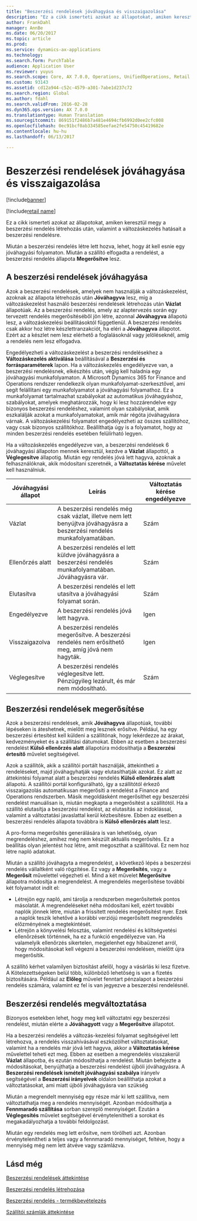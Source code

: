 ```yaml
---
title: "Beszerzési rendelések jóváhagyása és visszaigazolása"
description: "Ez a cikk ismerteti azokat az állapotokat, amiken keresztül megy a beszerzési rendelés létrehozás után, valamint a változáskezelés hatásait a beszerzési rendelésre."
author: FrankDahl
manager: AnnBe
ms.date: 06/20/2017
ms.topic: article
ms.prod: 
ms.service: dynamics-ax-applications
ms.technology: 
ms.search.form: PurchTable
audience: Application User
ms.reviewer: yuyus
ms.search.scope: Core, AX 7.0.0, Operations, UnifiedOperations, Retail
ms.custom: 93143
ms.assetid: cd12a944-c52c-4579-a301-7abe1d237c72
ms.search.region: Global
ms.author: fdahl
ms.search.validFrom: 2016-02-28
ms.dyn365.ops.version: AX 7.0.0
ms.translationtype: Human Translation
ms.sourcegitcommit: 869151f2486b7a481e4694cfb6992d0ee2cfc008
ms.openlocfilehash: 0ec91bcf0ab334585eefae2fe54750c45419682e
ms.contentlocale: hu-hu
ms.lasthandoff: 06/13/2017

---
```


# <a name="approve-and-confirm-purchase-orders"></a>Beszerzési rendelések jóváhagyása és visszaigazolása

[!include[banner](../includes/banner.md)]

[!include[retail name](../includes/retail-name.md)]

Ez a cikk ismerteti azokat az állapotokat, amiken keresztül megy a beszerzési rendelés létrehozás után, valamint a változáskezelés hatásait a beszerzési rendelésre.

Miután a beszerzési rendelés létre lett hozva, lehet, hogy át kell esnie egy jóváhagyási folyamaton. Miután a szállító elfogadta a rendelést, a beszerzési rendelés állapota **Megerősítve** lesz.

## <a name="approval-of-purchase-orders"></a>A beszerzési rendelések jóváhagyása
Azok a beszerzési rendelések, amelyek nem használják a változáskezelést, azoknak az állapota létrehozás után **Jóváhagyva** lesz, míg a változáskezelést használó beszerzési rendelések létrehozás után **Vázlat** állapotúak. Az a beszerzési rendelés, amely az alaptervezés során egy tervezett rendelés megerősítéséből jön létre, azonnal **Jóváhagyva** állapotú lesz, a változáskezelési beállításoktól függetlenül. A beszerzési rendelés csak akkor hoz létre készlettranzakciót, ha eléri a **Jóváhagyva** állapotot. Ezért az a készlet nem lesz elérhető a foglalásoknál vagy jelöléseknél, amíg a rendelés nem lesz elfogadva.  

Engedélyezheti a változáskezelést a beszerzési rendelésekhez a **Változáskezelés aktiválása** beállításával a **Beszerzési és forrásparaméterek** lapon. Ha a változáskezelés engedélyezve van, a beszerzési rendelésnek, elkészítés után, végig kell haladnia egy jóváhagyási munkafolyamaton. A Microsoft Dynamics 365 for Finance and Operations rendszer rendelkezik olyan munkafolyamat-szerkesztővel, ami segít felállítani egy munkafolyamatot a jóváhagyási folyamathoz. Ez a munkafolyamat tartalmazhat szabályokat az automatikus jóváhagyáshoz, szabályokat, amelyek meghatározzák, hogy ki lesz hozzárendelve egy bizonyos beszerzési rendeléshez, valamint olyan szabályokat, amik eszkalálják azokat a munkafolyamatokat, amik már régóta jóváhagyásra várnak. A változáskezelési folyamatot engedélyezheti az összes szállítóhoz, vagy csak bizonyos szállítókhoz. Beállíthatja úgy is a folyamatot, hogy az minden beszerzési rendelés esetében felülírható legyen.  

Ha a változáskezelés engedélyezve van, a beszerzési rendelések 6 jóváhagyási állapoton mennek keresztül, kezdve a **Vázlat** állapottól, a **Véglegesítve** állapotig. Miután egy rendelés jóvá lett hagyva, azoknak a felhasználóknak, akik módosítani szeretnék, a **Változtatás kérése** művelet kell használniuk.

| Jóváhagyási állapot | Leírás                                                                      | Változtatás kérése engedélyezve |
|-----------------|----------------------------------------------------------------------------------|---------------------------|
| Vázlat           | A beszerzési rendelés még csak vázlat, illetve nem lett benyújtva jóváhagyásra a beszerzési rendelés munkafolyamatában.     | Szám                        |
| Ellenőrzés alatt       | A beszerzési rendelés el lett küldve jóváhagyásra a beszerzési rendelés munkafolyamatában. Jóváhagyásra vár.       | Szám                        |
| Elutasítva        | A beszerzési rendelés el lett utasítva a jóváhagyási folyamat során.                                 | Szám                        |
| Engedélyezve        | A beszerzési rendelés jóvá lett hagyva.                                                             | Igen                       |
| Visszaigazolva       | A beszerzési rendelés megerősítve. A beszerzési rendelés nem erősíthető meg, amíg jóvá nem hagyták.        | Igen                       |
| Véglegesítve       | A beszerzési rendelés véglegesítve lett. Pénzügyileg lezárult, és már nem módosítható. | Szám                        |

## <a name="confirming-purchase-orders"></a>Beszerzési rendelések megerősítése
Azok a beszerzési rendelések, amik **Jóváhagyva** állapotúak, további lépéseken is áteshetnek, mielőtt meg lesznek erősítve. Például, ha egy beszerzési értesítést kell küldeni a szállítónak, hogy lekérdezze az árakat, kedvezményeket és a szállítási dátumokat. Ebben az esetben a beszerzési rendelést **Külső ellenőrzés alatt** állapotúra módosíthatja a **Beszerzési értesítő** művelet segítségével.  

Azok a szállítók, akik a szállítói portált használják, áttekintheti a rendeléseket, majd jóváhagyhatják vagy elutasíthatják azokat. Ez alatt az áttekintési folyamat alatt a beszerzési rendelés **Külső ellenőrzés alatt** állapotú. A szállítói portál konfigurálható, így a szállítótól érkező visszaigazolás automatikusan megerősíti a rendelést a Finance and Operations rendszerben. Másik megoldásként megerősíthet egy beszerzési rendelést manuálisan is, miután megkapta a megerősítést a szállítótól. Ha a szállító elutasítja a beszerzési rendelést, az elutasítás az indoklással, valamint a változtatási javaslattal kerül kézbesítésre. Ebben az esetben a beszerzési rendelés állapota továbbra is **Külső ellenőrzés alatt** lesz.  

A pro-forma megerősítés generálására is van lehetőség, olyan megrendeléshez, amihez még nem készült aktuális megerősítés. Ez a beállítás olyan jelentést hoz létre, amit megoszthat a szállítóval. Ez nem hoz létre napló adatokat.  

Miután a szállító jóváhagyta a megrendelést, a következő lépés a beszerzési rendelés vállaltként való rögzítése. Ez vagy a **Megerősítés**, vagy a **Megerősít** művelettel végezheti el. Mind a két művelet **Megerősítve** állapotra módosítja a megrendelést. A megrendelés megerősítése további két folyamatot indít el:

-   Létrejön egy napló, ami tárolja a rendszerben megerősítettek pontos másolatát. A megrendeléseket néha módosítani kell, ezért további naplók jönnek létre, miután a frissített rendelés megerősítést nyer. Ezek a naplók teszik lehetővé a korábbi verziójú megerősített megrendelés előzményének a megtekintését.
-   Létrejön a könyvelési felosztás, valamint rendelési és költségvetési ellenőrzések történnek, ha ez a funkció engedélyezve van. Ha valamelyik ellenőrzés sikertelen, megjelenhet egy hibaüzenet arról, hogy módosításokat kell végezni a beszerzési rendelésen, mielőtt újra megerősítik.

A szállító kérhet valamilyen biztosítást afelől, hogy a vásárlás ki lesz fizetve. A Kötelezettségeken belül több, különböző lehetőség is van a fizetés biztosítására. Például az **Előleg** művelet fenntart pénzalapot a beszerzési rendelés számára, valamint ez fel is van jegyezve a beszerzési rendelésnél.

## <a name="changing-purchase-orders"></a>Beszerzési rendelés megváltoztatása
Bizonyos esetekben lehet, hogy meg kell változtatni egy beszerzési rendelést, miután elérte a **Jóváhagyott** vagy a **Megerősítve** állapotot.  

Ha a beszerzési rendelés a változás-kezelési folyamat segítségével lett létrehozva, a rendelés visszahívásával eszközölhet változtatásokat, valamint ha a rendelés már jóvá lett hagyva, akkor a **Változtatás kérése** művelettel teheti ezt meg. Ebben az esetben a megrendelés visszakerül **Vázlat** állapotba, és ezután módosíthatja a rendelést. Miután befejezte a módosításokat, benyújthatja a beszerzési rendelést újbóli jóváhagyásra. A **Beszerzési rendelések ismételt jóváhagyási szabálya** irányelv segítségével a **Beszerzési irányelvek** oldalon beállíthatja azokat a változtatásokat, ami miatt újbóli jóváhagyásra van szükség  

Miután a megrendelt mennyiség egy része már ki lett szállítva, nem változtathatja meg a rendelés mennyiségét. Azonban módosíthatja a **Fennmaradó szállítása** sorban szereplő mennyiséget. Ezután a **Véglegesítés** művelet segítségével érvénytelenítheti a sorokat és megakadályozhatja a további feldolgozást. 

Miután egy rendelés meg lett erősítve, nem törölheti azt. Azonban érvénytelenítheti a teljes vagy a fennmaradó mennyiséget, feltéve, hogy a mennyiség még nem lett átvéve vagy számlázva.

<a name="see-also"></a>Lásd még
--------

[Beszerzési rendelések áttekintése](purchase-order-overview.md)

[Beszerzési rendelés létrehozása](purchase-order-creation.md)

[Beszerzési rendelés - termékbevételezés](product-receipt-against-purchase-orders.md)

[Szállítói számlák áttekintése](/dynamics365/unified-operations/financials/accounts-payable/vendor-invoices-overview)




